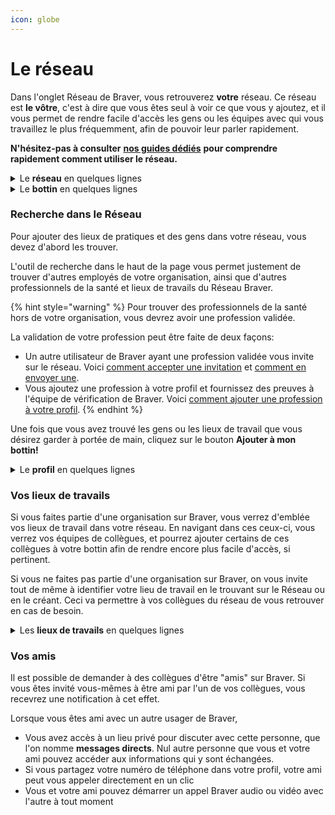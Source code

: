 ```yaml
---
icon: globe
---
```


# Le réseau

Dans l'onglet Réseau de Braver, vous retrouverez **votre** réseau. Ce réseau est **le vôtre**, c'est à dire que vous êtes seul à voir ce que vous y ajoutez, et il vous permet de rendre facile d'accès les gens ou les équipes avec qui vous travaillez le plus fréquemment, afin de pouvoir leur parler rapidement.

**N'hésitez-pas à consulter** [**nos guides dédiés**](https://support.braver.net/guides/pour-les-professionnels/reseau) **pour comprendre rapidement comment utiliser le réseau.**

<details>

<summary>Le <strong>réseau</strong> en quelques lignes</summary>

* Braver permet aux professionnels de la santé de collaborer avec tous les acteurs gravitant autour de leurs patients, qu’ils travaillent dans la même organisation ou non. Braver permet donc à des professionnels de la santé validés de trouver des professionnels de la santé travaillant dans d'autres organisations: c'est ce qu'on appelle le **Réseau Braver**.
* On appelle **Réseau Interne** tous les membres d’une même organisation qui échangent sur Braver. Par exemple, en cliquant sur un lieu de travail, on peut voir tous les membres du réseau interne d’un établissement de santé.

</details>

<details>

<summary>Le <strong>bottin</strong> en quelques lignes</summary>

* Dans l’onglet Réseau de Braver, il est possible de retrouver tous les membres du réseau interne ou externe à votre établissement de travail dans la barre de recherche.
* Si l’on discute fréquemment avec un professionnel de la santé, il est une bonne pratique de l’ajouter à notre bottin. Son ajout à des fils de discussion sera accéléré car il ou elle sera d'emblée suggéré.
* Lorsque vous ajoutez un professionnel dans votre bottin, il n’est pas notifié.
  * Voici [comment ajouter des gens à votre bottin](https://support.braver.net/guides/pour-les-professionnels/reseau/ajouter-un-contact-a-votre-bottin). L'ajout de lieux de travail fonctionne de la même manière.
* Si vous invitez un collègue à être **ami,** il sera d'emblée également ajouté à votre bottin, et sera notifié de cette demande.

</details>

### Recherche dans le Réseau

Pour ajouter des lieux de pratiques et des gens dans votre réseau, vous devez d'abord les trouver.

L'outil de recherche dans le haut de la page vous permet justement de trouver d'autres employés de votre organisation, ainsi que d'autres professionnels de la santé et lieux de travails du Réseau Braver.

{% hint style="warning" %}
Pour trouver des professionnels de la santé hors de votre organisation, vous devrez avoir une profession validée.

La validation de votre profession peut être faite de deux façons:

* Un autre utilisateur de Braver ayant une profession validée vous invite sur le réseau. Voici [comment accepter une invitation](https://support.braver.net/guides/pour-les-professionnels/creation-de-compte/accepter-une-invitation) et [comment en envoyer une](https://support.braver.net/guides/pour-les-professionnels/reseau/inviter-un-professionnel-de-la-sante-a-rejoindre-le-reseau-braver).
* Vous ajoutez une profession à votre profil et fournissez des preuves à l'équipe de vérification de Braver. Voici [comment ajouter une profession à votre profil](https://support.braver.net/guides/pour-les-professionnels/gestion-du-profil/ajouter-sa-profession).
{% endhint %}

Une fois que vous avez trouvé les gens ou les lieux de travail que vous désirez garder à portée de main, cliquez sur le bouton **Ajouter à mon bottin!**

<details>

<summary>Le <strong>profil</strong> en quelques lignes</summary>

* Lorsqu’un collègue vous trouve dans le bottin Braver ou clique sur votre nom dans un canal de soins, il est possible pour cette personne de consulter votre profil.
* Votre profil comprend votre photographie, un espace pour vous décrire, votre profession ainsi que votre lieu ou vos lieux de travail.
* Il vous permet de vous assurer qu’il s’agit bien de la bonne personne à qui vous voulez parler ainsi que d’en apprendre plus sur elle.

</details>

### Vos lieux de travails

Si vous faites partie d'une organisation sur Braver, vous verrez d'emblée vos lieux de travail dans votre réseau. En navigant dans ces ceux-ci, vous verrez vos équipes de collègues, et pourrez ajouter certains de ces collègues à votre bottin afin de rendre encore plus facile d'accès, si pertinent.

Si vous ne faites pas partie d'une organisation sur Braver, on vous invite tout de même à identifier votre lieu de travail en le trouvant sur le Réseau ou en le créant. Ceci va permettre à vos collègues du réseau de vous retrouver en cas de besoin.

<details>

<summary>Les <strong>lieux de travails</strong> en quelques lignes</summary>

* Un lieu de travail regroupe les professionnels de la santé qui oeuvrent ensemble dans lieu de pratique (ex. une clinique privée, une pharmacie, un centre hospitalier, etc.).&#x20;
* Une organisation de santé peut rassembler plusieurs lieux de travail.

</details>

### Vos amis

Il est possible de demander à des collègues d'être "amis" sur Braver. Si vous êtes invité vous-mêmes à être ami par l'un de vos collègues, vous recevrez une notification à cet effet.

Lorsque vous êtes ami avec un autre usager de Braver,

* Vous avez accès à un lieu privé pour discuter avec cette personne, que l'on nomme **messages directs**. Nul autre personne que vous et votre ami pouvez accéder aux informations qui y sont échangées.
* Si vous partagez votre numéro de téléphone dans votre profil, votre ami peut vous appeler directement en un clic
* Vous et votre ami pouvez démarrer un appel Braver audio ou vidéo avec l'autre à tout moment
